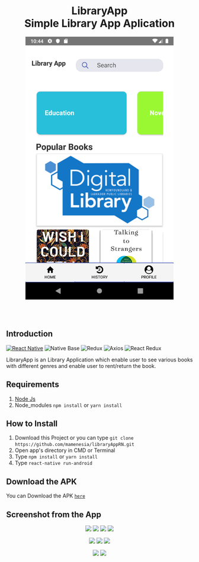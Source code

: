 <h1 align='center'>LibraryApp <br>Simple Library App Aplication</h1>

<p align='center'>
    <img width="400" src='./screenshot/home1.png' />
</p>

<br>
<br>

## Introduction
[![React Native](https://img.shields.io/badge/react%20native-v0.60.5-blue)](https://facebook.github.io/react-native/)
![Native Base](https://img.shields.io/badge/native%20base-v2.12.6-orange)
![Redux](https://img.shields.io/badge/redux-v4.0.4-green)
![Axios](https://img.shields.io/badge/axios-v0.19.0-brightgreen)
![React Redux](https://img.shields.io/badge/react%20redux-v7.1.1-yellowgreen)

<p align='justify'>LibraryApp is an Library Application which enable user to see various books with different genres and enable user to rent/return the book.</p>

## Requirements
1. <a href="https://nodejs.org/en/download/">Node Js</a>
2. Node_modules ``` npm install ``` or ``` yarn install ```

## How to Install
1. Download this Project or you can type ``` git clone https://github.com/mamenesia/libraryAppRN.git ```
2. Open app's directory in CMD or Terminal
3. Type ` npm install ` or ` yarn install `
4. Type ` react-native run-android `
<!-- 
## Preview Video 
You can watch the preview video [`here`](https://drive.google.com/file/d/100MX_fDn3zn_xsOpg109sTaguJ72sz25/view?usp=sharing) -->

## Download the APK
You can Download the APK [`here`](https://drive.google.com/file/d/1EJpZI7KXxKPkmlMIuZslEPD-HVdlh_rg/view?usp=sharing)


## Screenshot from the App
<p align='center'>
  <span>
      <image width="200" src="./screenshot/login.png" />
      <image width="200" src="./screenshot/register.png" />
      <image width="200" src="./screenshot/home1.png" />
      <image width="200" src="./screenshot/home2.png" />
  </span>
</p>
<p align='center'>
  <span>
      <image width="200" src="./screenshot/history.png" />
      <image width="200" src="./screenshot/profile1.png" />
      <image width="200" src="./screenshot/detail.png" />
  </span>
</p>
<p align='center'>
  <span>
      <image width="200" src="./screenshot/genre.png" />
      <image width="200" src="./screenshot/search.png" />
  </span>
</p>
